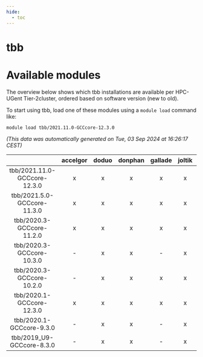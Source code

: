 ```yaml
---
hide:
  - toc
---
```


tbb
===

# Available modules


The overview below shows which tbb installations are available per HPC-UGent Tier-2cluster, ordered based on software version (new to old).

To start using tbb, load one of these modules using a `module load` command like:

```shell
module load tbb/2021.11.0-GCCcore-12.3.0
```

*(This data was automatically generated on Tue, 03 Sep 2024 at 16:26:17 CEST)*  

| |accelgor|doduo|donphan|gallade|joltik|shinx|skitty|
| :---: | :---: | :---: | :---: | :---: | :---: | :---: | :---: |
|tbb/2021.11.0-GCCcore-12.3.0|x|x|x|x|x|x|x|
|tbb/2021.5.0-GCCcore-11.3.0|x|x|x|x|x|-|x|
|tbb/2020.3-GCCcore-11.2.0|x|x|x|x|x|-|x|
|tbb/2020.3-GCCcore-10.3.0|-|x|x|-|x|-|x|
|tbb/2020.3-GCCcore-10.2.0|-|x|x|x|x|-|x|
|tbb/2020.1-GCCcore-12.3.0|x|x|x|x|x|x|x|
|tbb/2020.1-GCCcore-9.3.0|-|x|x|-|x|-|x|
|tbb/2019_U9-GCCcore-8.3.0|-|x|x|-|x|-|x|

